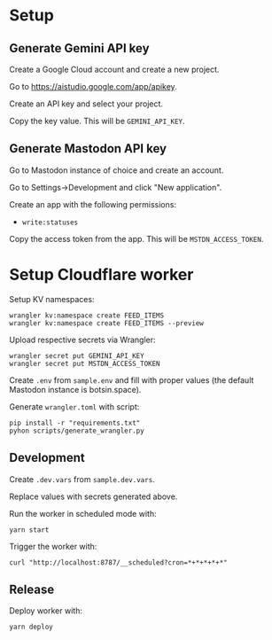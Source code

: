 # Setup

## Generate Gemini API key

Create a Google Cloud account and create a new project.

Go to https://aistudio.google.com/app/apikey.

Create an API key and select your project.

Copy the key value. This will be `GEMINI_API_KEY`.

## Generate Mastodon API key

Go to Mastodon instance of choice and create an account.

Go to Settings->Development and click "New application".

Create an app with the following permissions:

- `write:statuses`

Copy the access token from the app. This will be `MSTDN_ACCESS_TOKEN`.

# Setup Cloudflare worker

Setup KV namespaces:

```
wrangler kv:namespace create FEED_ITEMS
wrangler kv:namespace create FEED_ITEMS --preview
```

Upload respective secrets via Wrangler:

```
wrangler secret put GEMINI_API_KEY
wrangler secret put MSTDN_ACCESS_TOKEN
```

Create `.env` from `sample.env` and fill with proper values (the default
Mastodon instance is botsin.space).

Generate `wrangler.toml` with script:

```
pip install -r "requirements.txt"
pyhon scripts/generate_wrangler.py
```

## Development

Create `.dev.vars` from `sample.dev.vars`.

Replace values with secrets generated above.

Run the worker in scheduled mode with:

```
yarn start
```

Trigger the worker with:

```
curl "http://localhost:8787/__scheduled?cron=*+*+*+*+*"
```

## Release

Deploy worker with:

```
yarn deploy
```
